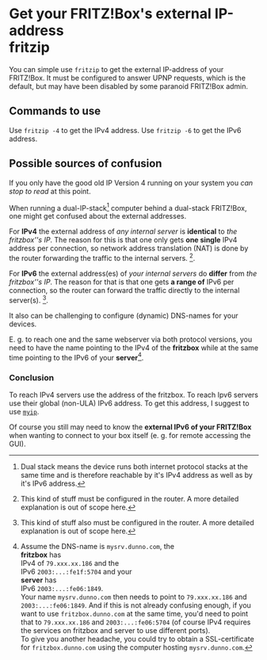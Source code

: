 # Get your FRITZ!Box's external IP-address<br/>fritzip

You can simple use `fritzip` to get the external IP-address of your FRITZ!Box. It must be configured to answer UPNP requests, which is the default,  but may have been disabled by some paranoid FRITZ!Box admin.

## Commands to use

Use `fritzip -4` to get the IPv4 address. Use `fritzip -6` to get the IPv6 address.

## Possible sources of confusion
If you only have the good old IP Version 4 running on your system you *can stop to read* at this point.

When running a dual-IP-stack[^1] computer behind a dual-stack FRITZ!Box, one might get confused about the external addresses.
[^1]: Dual stack means the device runs both internet protocol stacks at the same time and is therefore reachable by it's IPv4 address as well as by it's IPv6 address.

For **IPv4** the external address of *any internal server* is **identical** to *the fritzbox''s IP*.
The reason for this is that one only gets **one single** IPv4 address per connection, so network address translation (NAT) is done by the router forwarding the traffic to the internal servers. [^2].
[^2]:This kind of stuff must be configured in the router. A more detailed explanation is out of scope here.

For **IPv6** the external address(es) of *your internal servers* do **differ** from *the fritzbox''s IP*.
The reason for that is that one gets **a range of** IPv6 per connection, so the router can forward the traffic directly to the internal server(s). [^3].
[^3]:This kind of stuff also must be configured in the router. A more detailed explanation is out of scope here.

It also can  be challenging to configure (dynamic) DNS-names for your devices.

E. g. to reach one and the same webserver via both  protocol versions, you need to have the name pointing to the IPv4 of the **fritzbox** while at the same  time pointing to the IPv6 of your **server**[^4].

[^4]:Assume the DNS-name is `mysrv.dunno.com`, the <br/>**fritzbox** has <br/>IPv4 of `79.xxx.xx.186` and the <br/>IPv6 `2003:...:fe1f:5704` and your <br/>**server** has <br/>IPv6  `2003:...:fe06:1849`. <br/>Your name `mysrv.dunno.com` then needs to point to `79.xxx.xx.186` and `2003:...:fe06:1849`.
And if this is not already confusing enough, if you want to use `fritzbox.dunno.com` at the same time, you'd need to point that to `79.xxx.xx.186` and `2003:...:fe06:5704` (of course IPv4 requires the services on fritzbox and server to use different ports).<br/>
To give you another headache, you could try to obtain a SSL-certificate for `fritzbox.dunno.com` using the computer hosting `mysrv.dunno.com`.


### Conclusion
To reach IPv4 servers use the address of the fritzbox.
To reach Ipv6 servers use their global (non-ULA) IPv6 address. To get this address, I suggest to use  [`myip`](myip.md).

Of course you still may need to know the **external IPv6 of your FRITZ!Box** when wanting to connect to your box itself (e. g. for remote accessing the GUI).
